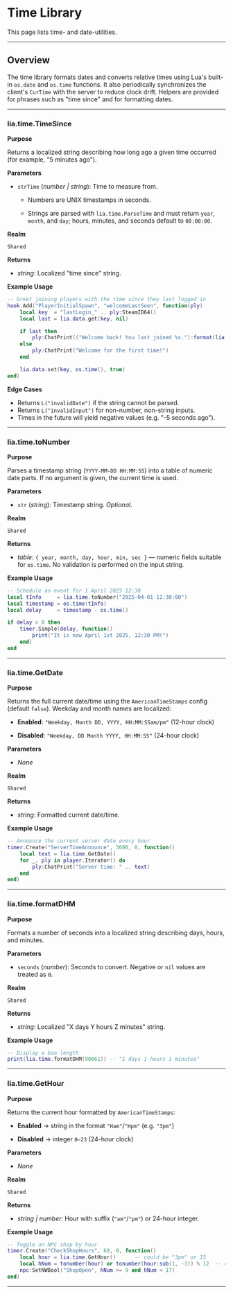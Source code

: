 # Time Library

This page lists time- and date-utilities.

---

## Overview

The time library formats dates and converts relative times using Lua's built-in `os.date` and `os.time` functions. It also periodically synchronizes the client's `CurTime` with the server to reduce clock drift. Helpers are provided for phrases such as "time since" and for formatting dates.

---

### lia.time.TimeSince

**Purpose**

Returns a localized string describing how long ago a given time occurred (for example, "5 minutes ago").

**Parameters**

* `strTime` (*number | string*): Time to measure from.

  * Numbers are UNIX timestamps in seconds.

  * Strings are parsed with `lia.time.ParseTime` and must return `year`, `month`, and `day`; hours, minutes, and seconds default to `00:00:00`.

**Realm**

`Shared`

**Returns**

* *string*: Localized "time since" string.

**Example Usage**

```lua
-- Greet joining players with the time since they last logged in
hook.Add("PlayerInitialSpawn", "welcomeLastSeen", function(ply)
    local key  = "lastLogin_" .. ply:SteamID64()
    local last = lia.data.get(key, nil)

    if last then
        ply:ChatPrint(("Welcome back! You last joined %s."):format(lia.time.TimeSince(last)))
    else
        ply:ChatPrint("Welcome for the first time!")
    end

    lia.data.set(key, os.time(), true)
end)
```

**Edge Cases**

* Returns `L("invalidDate")` if the string cannot be parsed.
* Returns `L("invalidInput")` for non-number, non-string inputs.
* Times in the future will yield negative values (e.g. "-5 seconds ago").

---

### lia.time.toNumber

**Purpose**

Parses a timestamp string (`YYYY-MM-DD HH:MM:SS`) into a table of numeric date parts. If no argument is given, the current time is used.

**Parameters**

* `str` (*string*): Timestamp string. *Optional*.

**Realm**

`Shared`

**Returns**

* *table*: `{ year, month, day, hour, min, sec }` — numeric fields suitable for `os.time`. No validation is performed on the input string.

**Example Usage**

```lua
-- Schedule an event for 1 April 2025 12:30
local tInfo     = lia.time.toNumber("2025-04-01 12:30:00")
local timestamp = os.time(tInfo)
local delay     = timestamp - os.time()

if delay > 0 then
    timer.Simple(delay, function()
        print("It is now April 1st 2025, 12:30 PM!")
    end)
end
```

---

### lia.time.GetDate

**Purpose**

Returns the full current date/time using the `AmericanTimeStamps` config (default `false`). Weekday and month names are localized:

* **Enabled**: `"Weekday, Month DD, YYYY, HH:MM:SSam/pm"` (12-hour clock)

* **Disabled**: `"Weekday, DD Month YYYY, HH:MM:SS"` (24-hour clock)

**Parameters**

* *None*

**Realm**

`Shared`

**Returns**

* *string*: Formatted current date/time.

**Example Usage**

```lua
-- Announce the current server date every hour
timer.Create("ServerTimeAnnounce", 3600, 0, function()
    local text = lia.time.GetDate()
    for _, ply in player.Iterator() do
        ply:ChatPrint("Server time: " .. text)
    end
end)
```

---

### lia.time.formatDHM

**Purpose**

Formats a number of seconds into a localized string describing days, hours, and minutes.

**Parameters**

* `seconds` (*number*): Seconds to convert. Negative or `nil` values are treated as `0`.

**Realm**

`Shared`

**Returns**

* *string*: Localized "X days Y hours Z minutes" string.

**Example Usage**

```lua
-- Display a ban length
print(lia.time.formatDHM(90061)) -- "1 days 1 hours 1 minutes"
```

---

### lia.time.GetHour

**Purpose**

Returns the current hour formatted by `AmericanTimeStamps`:

* **Enabled** → string in the format `"Ham"`/`"Hpm"` (e.g. `"3pm"`)

* **Disabled** → integer `0–23` (24-hour clock)

**Parameters**

* *None*

**Realm**

`Shared`

**Returns**

* *string | number*: Hour with suffix (`"am"`/`"pm"`) or 24-hour integer.

**Example Usage**

```lua
-- Toggle an NPC shop by hour
timer.Create("CheckShopHours", 60, 0, function()
    local hour = lia.time.GetHour()      -- could be "3pm" or 15
    local hNum = tonumber(hour) or tonumber(hour:sub(1, -3)) % 12  -- convert if am/pm
    npc:SetNWBool("ShopOpen", hNum >= 9 and hNum < 17)
end)
```

---
